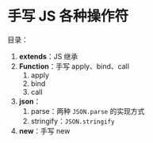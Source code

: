 # 手写 JS 各种操作符
目录：
1.  **extends**：JS 继承
2.  **Function**：手写 apply、bind、call
    1.  apply
    2.  bind
    3.  call
3.  **json**：
    1.  parse：两种 `JSON.parse` 的实现方式
    2.  stringify：`JSON.stringify`
4.  **new**：手写 new

